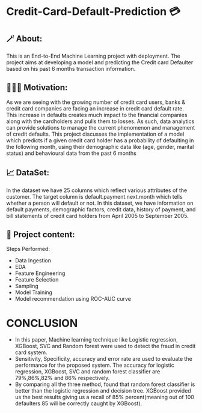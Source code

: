 
# Credit-Card-Default-Prediction 💳

## 🪄 About:
This is an End-to-End Machine Learning project with deployment. The project aims at developing a model and predicting the Credit card Defaulter based on his past 6 months transaction information.

## 🏋🏻‍♂️ Motivation: 
As we are seeing with the growing number of credit card users, banks & credit card companies are facing an increase in credit card default rate. This increase in defaults creates much impact to the financial companies along with the cardholders and pulls them to losses. As such, data analytics can provide solutions to manage the current phenomenon and management of credit defaults. This project discusses the implementation of a model which predicts if a given credit card holder has a probability of defaulting in the following month, using their demographic data like (age, gender, marital status) and behavioural data from the past 6 months

## 📈 DataSet:
In the dataset we have 25 columns which reflect various attributes of the customer. The target column is default.payment.next.month which tells whether a person will default or not. In this dataset, we have information on default payments, demographic factors, credit data, history of payment, and bill statements of credit card holders from April 2005 to September 2005.

## 📒 Project content:
 Steps Performed:
*   Data Ingestion
*   EDA
*   Feature Engineering
*   Feature Selection
*   Sampling
*   Model Training
*   Model recommendation using ROC-AUC curve



# CONCLUSION
* In this paper, Machine learning technique like Logistic regression, XGBoost, SVC and Random forest were used to detect the fraud in credit card system. 
* Sensitivity, Specificity, accuracy and error rate are used to evaluate the performance for the proposed system. The accuracy for logistic regression, XGBoost, SVC and random forest classifier are 79%,86%,82% and 86% respectively. 
* By comparing all the three method, found that random forest classifier is better than the logistic regression and decision tree. XGBoost provided us the best results giving us a recall of 85% percent(meaning out of 100 defaulters 85 will be correctly caught by XGBoost).
